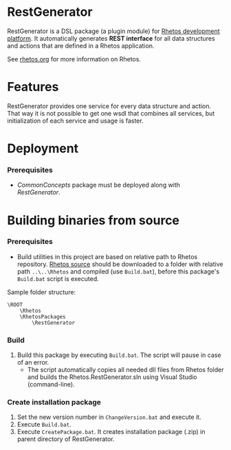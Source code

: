 RestGenerator
=============

RestGenerator is a DSL package (a plugin module) for [Rhetos development platform](https://github.com/Rhetos/Rhetos).
It automatically generates **REST interface** for all data structures and actions that are defined in a Rhetos application.

See [rhetos.org](http://www.rhetos.org/) for more information on Rhetos.

Features
========

RestGenerator provides one service for every data structure and action.
That way it is not possible to get one wsdl that combines all services, but initialization of each service and usage is faster.

Deployment
==========

### Prerequisites

* *CommonConcepts* package must be deployed along with *RestGenerator*.

Building binaries from source
=============================

### Prerequisites

* Build utilities in this project are based on relative path to Rhetos repository.
  [Rhetos source](https://github.com/Rhetos/Rhetos) should be downloaded to a folder
  with relative path `..\..\Rhetos` and compiled (use `Build.bat`),
  before this package's `Build.bat` script is executed.

Sample folder structure:
 
	\ROOT
		\Rhetos
		\RhetosPackages
			\RestGenerator

### Build

1. Build this package by executing `Build.bat`. The script will pause in case of an error.
   * The script automatically copies all needed dll files from Rhetos folder and builds the Rhetos.RestGenerator.sln using Visual Studio (command-line).

### Create installation package

1. Set the new version number in `ChangeVersion.bat` and execute it.
2. Execute `Build.bat`.
3. Execute `CreatePackage.bat`. It creates installation package (.zip) in parent directory of RestGenerator.
